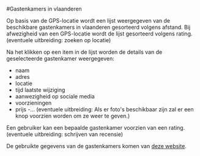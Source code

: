 #Gastenkamers in vlaanderen

Op basis van de GPS-locatie wordt een lijst weergegeven van de beschikbare gastenkamers in vlaanderen gesorteerd volgens afstand.
Bij afwezigheid van een GPS-locatie wordt de lijst gesorteerd volgens rating.
(eventuele uitbreiding: zoeken op locatie)

Na het klikken op een item in de lijst worden de details van de geselecteerde gastenkamer weergegeven:
- naam
- adres
- locatie
- tijd laatste wijziging
- aanwezigheid op sociale media
- voorzieningen
- prijs
-...
(eventuele uitbreiding: Als er foto's beschikbaar zijn zal er een knop voorzien worden om ze weer te geven.)

Een gebruiker kan een bepaalde gastenkamer voorzien van een rating.
(eventuele uitbreiding: schrijven van recensie)


De gebruikte gegevens van de gastenkamers komen van [deze website](http://opendata.visitflanders.org/tourist/accommodation/guest-rooms).
